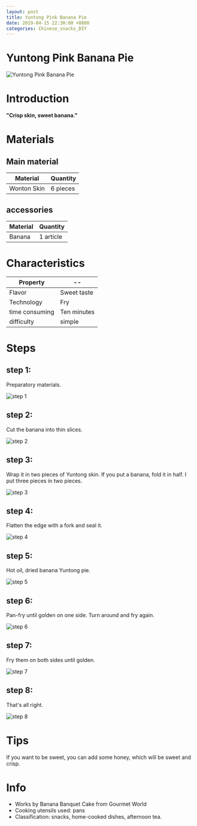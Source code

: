 ```yaml
---
layout: post
title: Yuntong Pink Banana Pie
date: 2019-04-15 22:30:00 +0800
categories: Chinese_snacks_DIY
---
```


# Yuntong Pink Banana Pie

![Yuntong Pink Banana Pie]({{site.baseurl}}/img/447648/447648.jpg)

# Introduction

**"Crisp skin, sweet banana."**

# Materials


## Main material

Material|Quantity
--|--
Wonton Skin|6 pieces

## accessories

Material|Quantity
--|--
Banana|1 article

# Characteristics

Property|--
--|--
Flavor|Sweet taste
Technology|Fry
time consuming|Ten minutes
difficulty|simple

# Steps

## step 1:

Preparatory materials.

![step 1]({{site.baseurl}}/img/447648/1.jpg)

## step 2:

Cut the banana into thin slices.

![step 2]({{site.baseurl}}/img/447648/2.jpg)

## step 3:

Wrap it in two pieces of Yuntong skin. If you put a banana, fold it in half. I put three pieces in two pieces.

![step 3]({{site.baseurl}}/img/447648/3.jpg)

## step 4:

Flatten the edge with a fork and seal it.

![step 4]({{site.baseurl}}/img/447648/4.jpg)

## step 5:

Hot oil, dried banana Yuntong pie.

![step 5]({{site.baseurl}}/img/447648/5.jpg)

## step 6:

Pan-fry until golden on one side. Turn around and fry again.

![step 6]({{site.baseurl}}/img/447648/6.jpg)

## step 7:

Fry them on both sides until golden.

![step 7]({{site.baseurl}}/img/447648/7.jpg)

## step 8:

That's all right.

![step 8]({{site.baseurl}}/img/447648/8.jpg)

# Tips

If you want to be sweet, you can add some honey, which will be sweet and crisp.

# Info

- Works by Banana Banquet Cake from Gourmet World
- Cooking utensils used: pans
- Classification: snacks, home-cooked dishes, afternoon tea.